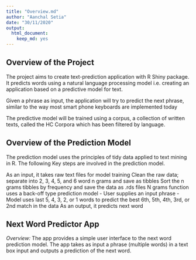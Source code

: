 ```yaml
---
title: "Overview.md"
author: "Aanchal Setia"
date: "30/11/2020"
output: 
  html_document: 
    keep_md: yes
---
```




## Overview of the Project
The project aims to create text-prediction application with R Shiny package. It predicts words using a natural language processing model i.e. creating an application based on a predictive model for text.

Given a phrase as input, the application will try to predict the next phrase, similar to the way most smart phone keyboards are implemented today

The predictive model will be trained using a corpus, a collection of written texts, called the HC Corpora which has been filtered by language.

## Overview of the Prediction Model
The prediction model uses the principles of tidy data applied to text mining in R. The following Key steps are involved in the prediction model.

As an input, it takes raw text files for model training
Clean the raw data; separate into 2, 3, 4, 5, and 6 word n grams and save as tibbles
Sort the n grams tibbles by frequency and save the data as .rds files
N grams function uses a back-off type prediction model - User supplies an input phrase - Model uses last 5, 4, 3, 2, or 1 words to predict the best 6th, 5th, 4th, 3rd, or 2nd match in the data
As an output, it predicts next word


## Next Word Predictor App
*Overview:* 
The app provides a simple user interface to the next word prediction model. The app takes as input a phrase (multiple words) in a text box input and outputs a prediction of the next word.
